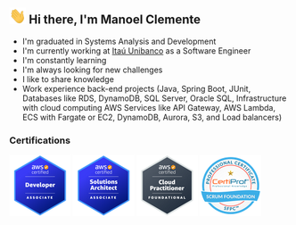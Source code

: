 ## <img  src="https://raw.githubusercontent.com/ABSphreak/ABSphreak/master/gifs/Hi.gif" width="30" /> Hi there, I'm Manoel Clemente

- I'm graduated in Systems Analysis and Development
- I'm currently working at [Itaú Unibanco](https://www.itau.com.br/) as a Software Engineer 
- I'm constantly learning
- I'm always looking for new challenges
- I like to share knowledge
- Work experience back-end projects (Java, Spring Boot, JUnit, Databases like RDS, DynamoDB, SQL Server, Oracle SQL, Infrastructure with cloud computing AWS Services like API Gateway, AWS Lambda, ECS with Fargate or EC2, DynamoDB, Aurora, S3, and Load balancers)

### Certifications
![AWS Certified Developer - Associate](https://github.com/ManoelClemente1/ManoelClemente1/blob/main/images/badge_developer_associate.png?raw=true)
![AWS Certified Solutions Architect - Associate](https://github.com/ManoelClemente1/ManoelClemente1/blob/main/images/badge_achictect_associate.png?raw=true)
![AWS Certified Cloud Practitioner](https://github.com/ManoelClemente1/ManoelClemente1/blob/main/images/badge_cloud_practitioner.png?raw=true)
![Scrum Foundation Professional Certified (SFPC)](https://github.com/ManoelClemente1/ManoelClemente1/blob/main/images/badge_scrum.png?raw=true)


[linkedin]: https://www.linkedin.com/in/manoel-clemente/
[gmail]: mailto:manoelclemente9@outlook.com?subject=Olá

